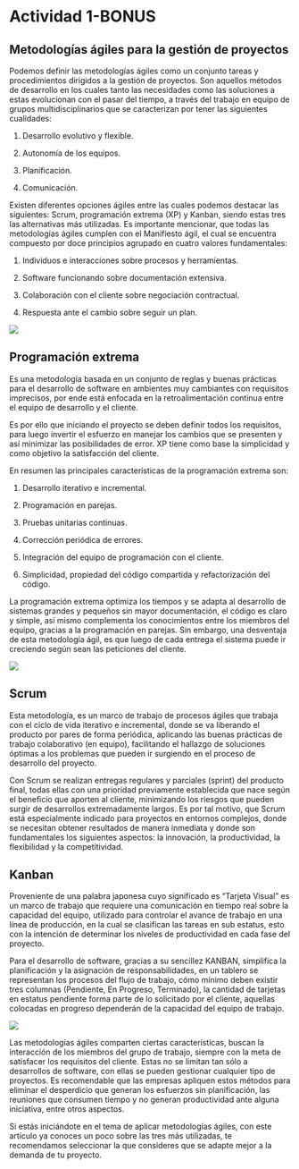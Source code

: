 # Actividad 1-BONUS

## **Metodologías ágiles para la gestión de proyectos**
Podemos definir las metodologías ágiles como un conjunto tareas y procedimientos dirigidos a la gestión de proyectos. Son aquellos métodos de desarrollo en los cuales tanto las necesidades como las soluciones a estas evolucionan con el pasar del tiempo, a través del trabajo en equipo de grupos multidisciplinarios que se caracterizan por tener las siguientes cualidades:

1. Desarrollo evolutivo y flexible.

2. Autonomía de los equipos.

3. Planificación.

4. Comunicación.

Existen diferentes opciones ágiles entre las cuales podemos destacar las siguientes: Scrum, programación extrema (XP) y Kanban, siendo estas tres las alternativas más utilizadas. Es importante mencionar, que todas las metodologías ágiles cumplen con el Manifiesto ágil, el cual se encuentra compuesto por doce principios agrupado en cuatro valores fundamentales:

1. Individuos e interacciones sobre procesos y herramientas.

2. Software funcionando sobre documentación extensiva.

3. Colaboración con el cliente sobre negociación contractual.

4. Respuesta ante el cambio sobre seguir un plan.

![](https://blog.incubicon.com/hubfs/metodologias-agiles-tipos.jpg)

## **Programación extrema**

 Es una metodología basada en un conjunto de reglas y buenas prácticas para el desarrollo de software en ambientes muy cambiantes con requisitos imprecisos, por ende está enfocada en la retroalimentación continua entre el equipo de desarrollo y el cliente.

Es por ello que iniciando el proyecto se deben definir todos los requisitos, para luego invertir el esfuerzo en manejar los cambios que se presenten y así minimizar las posibilidades de error. XP tiene como base la simplicidad y como objetivo la satisfacción del cliente.

En resumen las principales características de la programación extrema son:

1. Desarrollo iterativo e incremental.

2. Programación en parejas.

3. Pruebas unitarias continuas.

4. Corrección periódica de errores.

5. Integración del equipo de programación con el cliente.

6. Simplicidad, propiedad del código compartida y refactorización del código.

La programación extrema optimiza los tiempos y se adapta al desarrollo de sistemas grandes y pequeños sin mayor documentación, el código es claro y simple, así mismo complementa los conocimientos entre los miembros del equipo, gracias a la programación en parejas. Sin embargo, una desventaja de esta metodología ágil, es que luego de cada entrega el sistema puede ir creciendo según sean las peticiones del cliente.

![](https://blog.comparasoftware.com/wp-content/uploads/2020/08/metodologia_xp-1200x675.png)

## **Scrum**

Esta metodología, es un marco de trabajo de procesos ágiles que trabaja con el ciclo de vida iterativo e incremental, donde se va liberando el producto por pares de forma periódica, aplicando las buenas prácticas de trabajo colaborativo (en equipo), facilitando el hallazgo de soluciones óptimas a los problemas que pueden ir surgiendo en el proceso de desarrollo del proyecto.

Con Scrum se realizan entregas regulares y parciales (sprint) del producto final, todas ellas con una prioridad previamente establecida que nace según el beneficio que aporten al cliente, minimizando los riesgos que pueden surgir de desarrollos extremadamente largos. Es por tal motivo, que Scrum está especialmente indicado para proyectos en entornos complejos, donde se necesitan obtener resultados de manera inmediata y donde son fundamentales los siguientes aspectos: la innovación, la productividad, la flexibilidad y la competitividad.

## **Kanban**
Proveniente de una palabra japonesa cuyo significado es “Tarjeta Visual” es un marco de trabajo que requiere una comunicación en tiempo real sobre la capacidad del equipo, utilizado para controlar el avance de trabajo en una línea de producción, en la cual se clasifican las tareas en sub estatus, esto con la intención de determinar los niveles de productividad en cada fase del proyecto.

Para el desarrollo de software, gracias a su sencillez KANBAN, simplifica la planificación y la asignación de responsabilidades, en un tablero se representan los procesos del flujo de trabajo, cómo mínimo deben existir tres columnas (Pendiente, En Progreso, Terminado), la cantidad de tarjetas en estatus pendiente forma parte de lo solicitado por el cliente, aquellas colocadas en progreso dependerán de la capacidad del equipo de trabajo.

![](https://www.empresaactual.com/wp-content/uploads/2018/07/kanban.jpg)

Las metodologías ágiles comparten ciertas características, buscan la interacción de los miembros del grupo de trabajo, siempre con la meta de satisfacer los requisitos del cliente. Estas no se limitan tan sólo a desarrollos de software, con ellas se pueden gestionar cualquier tipo de proyectos. Es recomendable que las empresas apliquen estos métodos para eliminar el desperdicio que generan los esfuerzos sin planificación, las reuniones que consumen tiempo y no generan productividad ante alguna iniciativa, entre otros aspectos.

Si estás iniciándote en el tema de aplicar metodologías ágiles, con este artículo ya conoces un poco sobre las tres más utilizadas, te recomendamos seleccionar la que consideres que se adapte mejor a la demanda de tu proyecto.

